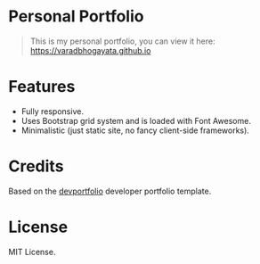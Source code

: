 # Personal Portfolio
> This is my personal portfolio, you can view it here:
> https://varadbhogayata.github.io

# Features

* Fully responsive.
* Uses Bootstrap grid system and is loaded with Font Awesome. 
* Minimalistic (just static site, no fancy client-side frameworks).

# Credits

Based on the [devportfolio](https://github.com/RyanFitzgerald/devportfolio) developer portfolio template. 

# License

MIT License.